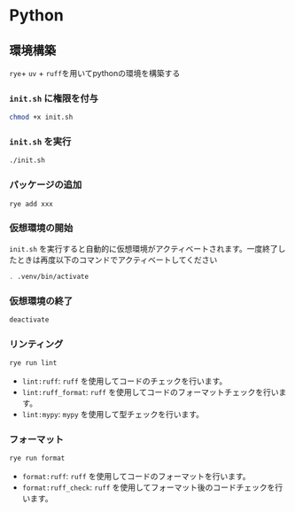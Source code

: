 # Python

## 環境構築
`rye`+ `uv` + `ruff`を用いてpythonの環境を構築する


### `init.sh` に権限を付与
```sh
chmod +x init.sh
```

###  `init.sh` を実行
```sh
./init.sh
```

### パッケージの追加
```
rye add xxx
```

### 仮想環境の開始
`init.sh` を実行すると自動的に仮想環境がアクティベートされます。一度終了したときは再度以下のコマンドでアクティベートしてください
```sh
. .venv/bin/activate
```

### 仮想環境の終了
```sh
deactivate
```

### リンティング
```sh
rye run lint
```
- `lint:ruff`: `ruff` を使用してコードのチェックを行います。
- `lint:ruff_format`: `ruff` を使用してコードのフォーマットチェックを行います。
- `lint:mypy`: `mypy` を使用して型チェックを行います。

### フォーマット
```sh
rye run format
```
- `format:ruff`: `ruff` を使用してコードのフォーマットを行います。
- `format:ruff_check`: `ruff` を使用してフォーマット後のコードチェックを行います。